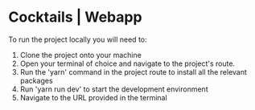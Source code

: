 <h1>Cocktails | Webapp</h1>

To run the project locally you will need to:

<ol>
  <li>Clone the project onto your machine</li>
  <li>Open your terminal of choice and navigate to the project's route.</li>
  <li>Run the 'yarn' command in the project route to install all the relevant packages</li>
  <li>Run 'yarn run dev' to start the development environment</li>
  <li>Navigate to the URL provided in the terminal</li>
</ol>
